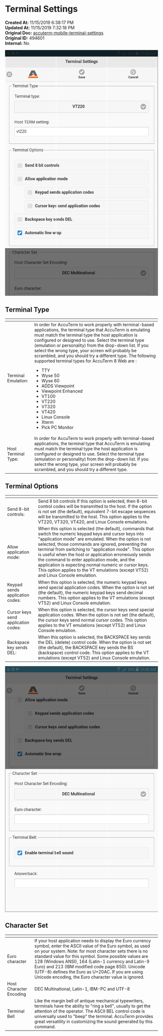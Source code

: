 # Terminal Settings

<PageHeader />

**Created At:** 11/15/2019 6:38:17 PM  
**Updated At:** 11/15/2019 7:32:18 PM  
**Original Doc:** [accuterm-mobile-terminal-settings](https://docs.zumasys.com/accutermmobile/accuterm-mobile-terminal-settings)  
**Original ID:** 494601  
**Internal:** No  


![accuterm-mobile-terminal-settings: 1573843406607-1573843406607](./1573843406607-1573843406607.png)

## Terminal Type


| <!----> | <!----> |
| --- | --- |
| Terminal Emulation: | In order for AccuTerm to work properly with terminal-based applications, the terminal type that AccuTerm is emulating must match the terminal type the host application is configured or designed to use. Select the terminal type (emulation or personality) from the drop-down list. If you select the wrong type, your screen will probably be scrambled, and you should try a different type. The following supported terminal types for AccuTerm 8 Web are :<ul><li>TTY</li><li>Wyse 50</li><li>Wyse 60</li><li>ADDS Viewpoint</li><li>Viewpoint Enhanced</li><li>VT100</li><li>VT220</li><li>VT320</li><li>VT420</li><li>Linux Console</li><li>Xterm</li><li>Pick PC Monitor</li></ul> |
| Host Terminal Type: | In order for AccuTerm to work properly with terminal-based applications, the terminal type that AccuTerm is emulating must match the terminal type the host application is configured or designed to use. Select the terminal type (emulation or personality) from the drop-down list. If you select the wrong type, your screen will probably be scrambled, and you should try a different type. |




## Terminal Options




| <!----> | <!----> |
| --- | --- |
| Send 8-bit controls: | Send 8 bit controls If this option is selected, then 8-bit control codes will be transmitted to the host. If the option is not set (the default), equivalent 7-bit escape sequences will be transmitted to the host. This option applies to the VT220, VT320, VT420, and Linux Console emulations. |
| Allow application mode: | When this option is selected (the default), commands that switch the numeric keypad keys and cursor keys into "application mode" are emulated. When the option is not selected, those commands are ignored, preventing the terminal from switching to "application mode". This option is useful when the host or application erroneously sends the command to enter application mode, and the application is expecting normal numeric or cursor keys. This option applies to the VT emulations (except VT52) and Linux Console emulation. |
| Keypad sends application codes: | When this option is selected, the numeric keypad keys send special application codes. When the option is not set (the default), the numeric keypad keys send decimal numbers. This option applies to the VT emulations (except VT52) and Linux Console emulation. |
| Cursor keys send application codes: | When this option is selected, the cursor keys send special application codes. When the option is not set (the default), the cursor keys send normal cursor codes. This option applies to the VT emulations (except VT52) and Linux Console emulation. |
| Backspace key sends DEL: | When this option is selected, the BACKSPACE key sends the DEL (delete) control code. When the option is not set (the default), the BACKSPACE key sends the BS (backspace) control code. This option applies to the VT emulations (except VT52) and Linux Console emulation. |




![accuterm-mobile-terminal-settings: 1573843815116-1573843815115](./1573843815116-1573843815115.png)

## Character Set


| <!----> | <!----> |
| --- | --- |
| Euro character<br> | If your host application needs to display the Euro currency symbol, enter the ASCII value of the Euro symbol, as used on your system. Note: for most character sets there is no standard value for this symbol. Some possible values are 128 (Windows ANSI), 164 (Latin-1 currency and Latin-9 Euro) and 213 (IBM modified code page 850). Unicode (UTF-8) defines the Euro as U+20AC. If you are using Unicode encoding, the Euro character value is ignored.<br> |
| Host Character Encoding | DEC Multinational, Latin-1, IBM-PC and UTF-8<br> |
| Terminal Bell | Like the margin bell of antique mechanical typewriters, terminals have the ability to "ring a bell", usually to get the attention of the operator. The ASCII BEL control code is universally used to "beep" the terminal. AccuTerm provides great versatility in customizing the sound generated by this command.<br> |

